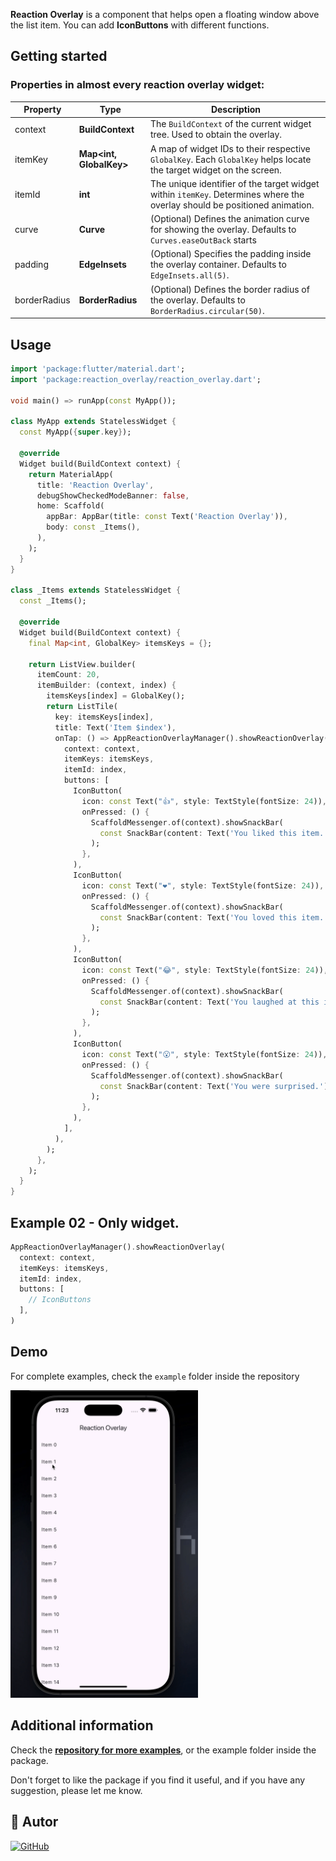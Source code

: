<!--
This README describes the package. If you publish this package to pub.dev,
this README's contents appear on the landing page for your package.

For information about how to write a good package README, see the guide for
[writing package pages](https://dart.dev/tools/pub/writing-package-pages).

For general information about developing packages, see the Dart guide for
[creating packages](https://dart.dev/guides/libraries/create-packages)
and the Flutter guide for
[developing packages and plugins](https://flutter.dev/to/develop-packages).
-->

**Reaction Overlay** is a component that helps open a floating window above the list item. You can add **IconButtons** with different functions.

## Getting started

### Properties in almost every reaction overlay widget:

| Property      | Type         | Description                                                                                       |
| ------------- | ------------ | ------------------------------------------------------------------------------------------------- |
| context       | **BuildContext**          | The `BuildContext` of the current widget tree. Used to obtain the overlay.                                                      |
| itemKey       | **Map<int, GlobalKey>**   | A map of widget IDs to their respective `GlobalKey`. Each `GlobalKey` helps locate the target widget on the screen.                                                          |
| itemId        | **int**                   | The unique identifier of the target widget within `itemKey`. Determines where the overlay should be positioned animation.                                                            |
| curve         | **Curve**                 | (Optional) Defines the animation curve for showing the overlay. Defaults to `Curves.easeOutBack` starts                                                    |
| padding       | **EdgeInsets**            | (Optional) Specifies the padding inside the overlay container. Defaults to `EdgeInsets.all(5)`.                        |
| borderRadius  | **BorderRadius**          | (Optional) Defines the border radius of the overlay. Defaults to `BorderRadius.circular(50)`.                        |

## Usage

```dart
import 'package:flutter/material.dart';
import 'package:reaction_overlay/reaction_overlay.dart';

void main() => runApp(const MyApp());

class MyApp extends StatelessWidget {
  const MyApp({super.key});

  @override
  Widget build(BuildContext context) {
    return MaterialApp(
      title: 'Reaction Overlay',
      debugShowCheckedModeBanner: false,
      home: Scaffold(
        appBar: AppBar(title: const Text('Reaction Overlay')),
        body: const _Items(),
      ),
    );
  }
}

class _Items extends StatelessWidget {
  const _Items();

  @override
  Widget build(BuildContext context) {
    final Map<int, GlobalKey> itemsKeys = {};

    return ListView.builder(
      itemCount: 20,
      itemBuilder: (context, index) {
        itemsKeys[index] = GlobalKey();
        return ListTile(
          key: itemsKeys[index],
          title: Text('Item $index'),
          onTap: () => AppReactionOverlayManager().showReactionOverlay(
            context: context,
            itemKeys: itemsKeys,
            itemId: index,
            buttons: [
              IconButton(
                icon: const Text("👍", style: TextStyle(fontSize: 24)),
                onPressed: () {
                  ScaffoldMessenger.of(context).showSnackBar(
                    const SnackBar(content: Text('You liked this item.')),
                  );
                },
              ),
              IconButton(
                icon: const Text("❤️", style: TextStyle(fontSize: 24)),
                onPressed: () {
                  ScaffoldMessenger.of(context).showSnackBar(
                    const SnackBar(content: Text('You loved this item.')),
                  );
                },
              ),
              IconButton(
                icon: const Text("😂", style: TextStyle(fontSize: 24)),
                onPressed: () {
                  ScaffoldMessenger.of(context).showSnackBar(
                    const SnackBar(content: Text('You laughed at this item.')),
                  );
                },
              ),
              IconButton(
                icon: const Text("😮", style: TextStyle(fontSize: 24)),
                onPressed: () {
                  ScaffoldMessenger.of(context).showSnackBar(
                    const SnackBar(content: Text('You were surprised.')),
                  );
                },
              ),
            ],
          ),
        );
      },
    );
  }
}
```


## Example 02 - Only widget.
```dart
AppReactionOverlayManager().showReactionOverlay(
  context: context,
  itemKeys: itemsKeys,
  itemId: index,
  buttons: [
    // IconButtons
  ],
)
```

## Demo
For complete examples, check the `example` folder inside the repository

<img src="https://github.com/Ignaciomanchu1998/reaction_overlay/blob/main/assets/demo-app.gif" width="300">

## Additional information

Check the [**repository for more examples**](https://github.com/Ignaciomanchu1998/reaction_overlay), or the example folder inside the package.

Don't forget to like the package if you find it useful, and if you have any suggestion, please let me know.

## 📌 Autor
[![GitHub](https://img.shields.io/badge/GitHub-Profile-black?logo=github)](https://github.com/Ignaciomanchu1998)


